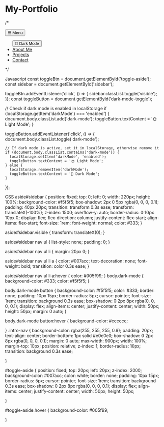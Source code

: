 # My-Portfolio
/*<aside id="sidebar" class="sidebar">
  <button id="toggle-aside">☰ Menu</button>  
    <nav>
      <ul>
        <button id="dark-mode-toggle">🌙 Dark Mode</button>
        <li><a href="#about">About Me</a></li>
        <li><a href="#projects">Projects</a></li>
        <li><a href="#contact">Contact</a></li>
      </ul>
    </nav>
  </aside>*/


  Javascript
  const toggleBtn = document.getElementById('toggle-aside');
  const sidebar = document.getElementById('sidebar');

  toggleBtn.addEventListener('click', () => {
    sidebar.classList.toggle('visible');
  });
  const toggleButton = document.getElementById('dark-mode-toggle');

  // Check if dark mode is enabled in localStorage
  if (localStorage.getItem('darkMode') === 'enabled') {
    document.body.classList.add('dark-mode');
    toggleButton.textContent = '🌞 Light Mode';
  }

  toggleButton.addEventListener('click', () => {
    document.body.classList.toggle('dark-mode');
    
    // If dark mode is active, set it in localStorage, otherwise remove it
    if (document.body.classList.contains('dark-mode')) {
      localStorage.setItem('darkMode', 'enabled');
      toggleButton.textContent = '🌞 Light Mode';
    } else {
      localStorage.removeItem('darkMode');
      toggleButton.textContent = '🌙 Dark Mode';
    }
  });

  CSS
  aside#sidebar {
  position: fixed;
  top: 0;
  left: 0;
  width: 220px;
  height: 100%;
  background-color: #f5f5f5;
  box-shadow: 2px 0 5px rgba(0, 0, 0, 0.1);
  padding: 40px 20px;
  transition: transform 0.3s ease;
  transform: translateX(-100%);
  z-index: 1500;
  overflow-y: auto;
  border-radius: 0 10px 10px 0;
  display: flex;
  flex-direction: column;
  justify-content: flex-start;
  align-items: flex-start;
  font-size: 1rem;
  font-weight: normal;
  color: #333;
}

aside#sidebar.visible {
  transform: translateX(0);
}

aside#sidebar nav ul {
  list-style: none;
  padding: 0;
}

aside#sidebar nav ul li {
  margin: 20px 0;
}

aside#sidebar nav ul li a {
  color: #007acc;
  text-decoration: none;
  font-weight: bold;
  transition: color 0.3s ease;
}

aside#sidebar nav ul li a:hover {
  color: #005f99;
}
body.dark-mode {
  background-color: #333;
  color: #f5f5f5;
}

body.dark-mode button {
  background-color: #f5f5f5;
  color: #333;
  border: none;
  padding: 10px 15px;
  border-radius: 5px;
  cursor: pointer;
  font-size: 1rem;
  transition: background 0.3s ease;
  box-shadow: 0 2px 8px rgba(0, 0, 0, 0.1);
  display: flex;
  align-items: center;
  justify-content: center;
  width: 50px;
  height: 50px;
  margin: 0 auto;
}

body.dark-mode button:hover {
  background-color: #cccccc;

}
.intro-nav {
  background-color: rgba(255, 255, 255, 0.9);
  padding: 20px;
  text-align: center;
  border-bottom: 1px solid #e0e0e0;
  box-shadow: 0 2px 8px rgba(0, 0, 0, 0.1);
  margin: 0 auto;
  max-width: 900px;
  width: 100%;
  margin-top: 10px;
  position: relative;
  z-index: 1;
  border-radius: 10px;
  transition: background 0.3s ease;

}

#toggle-aside {
  position: fixed;
  top: 20px;
  left: 20px;
  z-index: 2000;
  background-color: #007acc;
  color: white;
  border: none;
  padding: 10px 15px;
  border-radius: 5px;
  cursor: pointer;
  font-size: 1rem;
  transition: background 0.3s ease;
  box-shadow: 0 2px 8px rgba(0, 0, 0, 0.1);
  display: flex;
  align-items: center;
  justify-content: center;
  width: 50px;
  height: 50px;

}

#toggle-aside:hover {
  background-color: #005f99;

}
